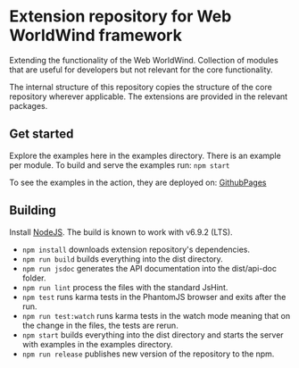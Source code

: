 # Extension repository for Web WorldWind framework

Extending the functionality of the Web WorldWind. Collection of modules that are useful for developers but not relevant for the core functionality.  

The internal structure of this repository copies the structure of the core repository wherever applicable. The extensions are provided in the relevant packages.

## Get started

Explore the examples here in the examples directory. There is an example per module. To build and serve the examples run: `npm start`

To see the examples in the action, they are deployed on: [GithubPages](https://worldwindlabs.github.io/WebWorldWind-X/) 

## Building

Install [NodeJS](https://nodejs.org/en/). The build is known to work with v6.9.2 (LTS).

- `npm install` downloads extension repository's dependencies.
- `npm run build` builds everything into the dist directory.
- `npm run jsdoc` generates the API documentation into the dist/api-doc folder.
- `npm run lint` process the files with the standard JsHint. 
- `npm test` runs karma tests in the PhantomJS browser and exits after the run.
- `npm run test:watch` runs karma tests in the watch mode meaning that on the change in the files, the tests are rerun. 
- `npm start` builds everything into the dist directory and starts the server with examples in the examples directory.
- `npm run release` publishes new version of the repository to the npm.
 

